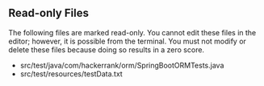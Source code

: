 ## Read-only Files
The following files are marked read-only. You cannot edit these files
in the editor; however, it is possible from the terminal. You must not
modify or delete these files because doing so results in a zero score.

* src/test/java/com/hackerrank/orm/SpringBootORMTests.java
* src/test/resources/testData.txt
